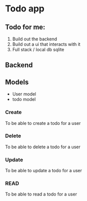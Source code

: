 # Todo app

## Todo for me:

1. Build out the backend
2. Build out a ui that interacts with it
3. Full stack / local db sqlite

## Backend

## Models

- User model
- todo model

### Create

To be able to create a todo for a user

### Delete

To be able to delete a todo for a user

### Update

To be able to update a todo for a user

### READ

To be able to read a todo for a user
